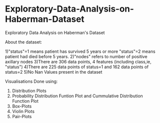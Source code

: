 # Exploratory-Data-Analysis-on-Haberman-Dataset

Exploratory Data Analysis on Haberman's Dataset

About the dataset:

1)"status"=1 means patient has survived 5 years or more "status"=2 means patient had died before 5 years.
2)"nodes" refers to number of positive axillary nodes
3)There are 306 data points, 4 features (including class,ie, "status")
4)There are 225 data points of status=1 and 162 data points of status=2
5)No Nan Values present in the dataset

Visualisations Done using:
1) Distribution Plots
2) Probability Distribution Funtion Plot and Cummulative Distribution Function Plot
3) Box-Plots
4) Violin Plots
5) Pair-Plots
